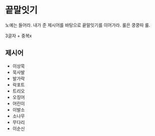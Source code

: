 # 끝말잇기

노예는 들어라. 내가 준 제시어를 바탕으로 끝말잇기를 이어가라. 룰은 쿵쿵따 룰.

3글자 + 중복x



## 제시어

* 이상묵
* 묵사발
* 발가락
* 락포트
* 트리오
* 오징어
* 어린이
* 이발소
* 소나무
* 무다리
* 이순신
